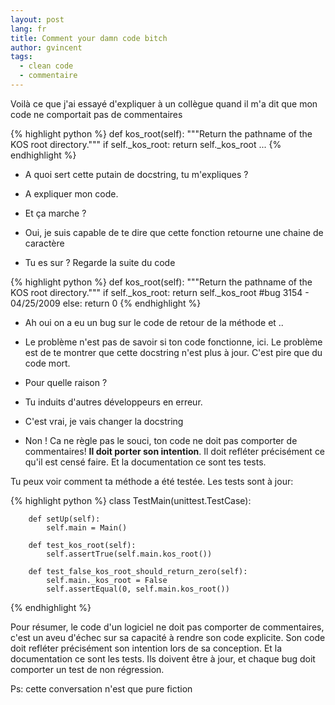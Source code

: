 ```yaml
---
layout: post
lang: fr
title: Comment your damn code bitch
author: gvincent
tags: 
  - clean code 
  - commentaire
---
```

Voilà ce que j'ai essayé d'expliquer à un collègue quand il m'a dit que mon code ne comportait pas de commentaires





{% highlight python %}
    def kos_root(self):
        """Return the pathname of the KOS root directory."""
        if self._kos_root: 
            return self._kos_root
    ...
{% endhighlight %}


  - A quoi sert cette putain de docstring, tu m'expliques ?

  - A expliquer mon code.

  - Et ça marche ?

  - Oui, je suis capable de te dire que cette fonction retourne une chaine de caractère

  - Tu es sur ? Regarde la suite du code


{% highlight python %}
    def kos_root(self):
        """Return the pathname of the KOS root directory."""
        if self._kos_root: 
            return self._kos_root
        #bug 3154   - 04/25/2009
        else: 
            return 0 
{% endhighlight %}


  - Ah oui on a eu un bug sur le code de retour de la méthode et ..

  - Le problème n'est pas de savoir si ton code fonctionne, ici.
Le problème est de te montrer que cette docstring n'est plus à jour. C'est pire que du code mort.

  - Pour quelle raison ?

  - Tu induits d'autres développeurs en erreur. 

  - C'est vrai, je vais changer la docstring

  - Non ! Ca ne règle pas le souci, ton code ne doit pas comporter de commentaires! <b>Il doit porter son intention</b>. Il doit refléter précisément ce qu'il est censé faire. Et la documentation ce sont tes tests. 

Tu peux voir comment ta méthode a été testée. Les tests sont à jour:


{% highlight python %}
    class TestMain(unittest.TestCase):

        def setUp(self):
            self.main = Main()

        def test_kos_root(self):
            self.assertTrue(self.main.kos_root())

        def test_false_kos_root_should_return_zero(self):
            self.main._kos_root = False
            self.assertEqual(0, self.main.kos_root())
{% endhighlight %}
   

Pour résumer, le code d'un logiciel ne doit pas comporter de commentaires, c'est un aveu d'échec sur sa capacité à rendre son code explicite.
Son code doit refléter précisément son intention lors de sa conception.
Et la documentation ce sont les tests. Ils doivent être à jour, et chaque bug doit comporter un test de non régression.


Ps: cette conversation n'est que pure fiction

